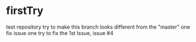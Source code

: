 # firstTry
test repository
try to make this branch looks different from the "master" one
fix issue one
try to fix the 1st Issue, issue #4
